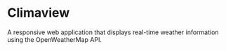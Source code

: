 # Climaview
A responsive web application that displays real-time weather information using the OpenWeatherMap API.
